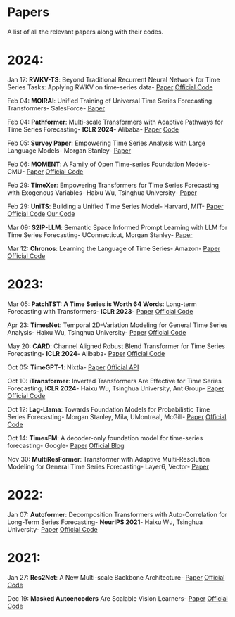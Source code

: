 # Papers
A list of all the relevant papers along with their codes.

# 2024:

Jan 17: **RWKV-TS**: Beyond Traditional Recurrent Neural Network for Time Series Tasks: Applying RWKV on time-series data- [Paper](https://arxiv.org/abs/2401.09093) [Official Code](https://github.com/howard-hou/RWKV-TS)

Feb 04: **MOIRAI**: Unified Training of Universal Time Series Forecasting Transformers- SalesForce- [Paper](https://arxiv.org/abs/2402.02592)

Feb 04: **Pathformer**: Multi-scale Transformers with Adaptive Pathways for Time Series Forecasting- **ICLR 2024**- Alibaba- [Paper](https://arxiv.org/abs/2402.05956) [Code](https://github.com/decisionintelligence/pathformer)

Feb 05: **Survey Paper**: Empowering Time Series Analysis with Large Language Models- Morgan Stanley- [Paper](https://arxiv.org/abs/2402.03182)

Feb 06: **MOMENT**: A Family of Open Time-series Foundation Models- CMU- [Paper](https://arxiv.org/abs/2402.03885) [Official Code](anonymous.4open.science/r/BETT-773F/)

Feb 29: **TimeXer**: Empowering Transformers for Time Series Forecasting with Exogenous Variables- Haixu Wu, Tsinghua University- [Paper](https://arxiv.org/abs/2402.19072v1)

Feb 29: **UniTS**: Building a Unified Time Series Model- Harvard, MIT- [Paper](https://arxiv.org/abs/2403.00131)   [Official Code](https://github.com/mims-harvard/UniTS)   [Our Code](https://github.com/SpassMed/UniTS)

Mar 09: **S2IP-LLM**: Semantic Space Informed Prompt Learning with LLM for Time Series Forecasting- UConnecticut, Morgan Stanley- [Paper](https://arxiv.org/abs/2403.05798) 

Mar 12: **Chronos**: Learning the Language of Time Series- Amazon- [Paper](https://arxiv.org/abs/2403.07815v1) [Official Code](https://github.com/amazon-science/chronos-forecasting)


# 2023:
Mar 05: **PatchTST: A Time Series is Worth 64 Words**: Long-term Forecasting with Transformers- **ICLR 2023**-  [Paper](https://arxiv.org/abs/2211.14730)  [Official Code](https://github.com/yuqinie98/PatchTST)

Apr 23: **TimesNet**: Temporal 2D-Variation Modeling for General Time Series Analysis- Haixu Wu, Tsinghua University- [Paper](https://arxiv.org/abs/2210.02186) [Official Code](https://github.com/thuml/TimesNet)

May 20: **CARD**: Channel Aligned Robust Blend Transformer for Time Series Forecasting- **ICLR 2024**- Alibaba- [Paper](https://arxiv.org/abs/2305.12095) [Official Code](https://github.com/wxie9/CARD)

Oct 05: **TimeGPT-1**: Nixtla-  [Paper](https://arxiv.org/abs/2310.03589)  [Official API](https://github.com/Nixtla/nixtla)

Oct 10: **iTransformer**: Inverted Transformers Are Effective for Time Series Forecasting, **ICLR 2024**- Haixu Wu, Tsinghua University, Ant Group-  [Paper](https://arxiv.org/abs/2310.06625)  [Official Code](https://github.com/thuml/iTransformer)

Oct 12: **Lag-Llama**: Towards Foundation Models for Probabilistic Time Series Forecasting- Morgan Stanley, Mila, UMontreal, McGill-  [Paper](https://arxiv.org/abs/2310.08278)  [Official Code](https://github.com/time-series-foundation-models/lag-llama)

Oct 14: **TimesFM**: A decoder-only foundation model for time-series forecasting- Google-  [Paper](https://arxiv.org/abs/2310.10688)  [Official Blog](https://blog.research.google/2024/02/a-decoder-only-foundation-model-for.html)

Nov 30: **MultiResFormer**: Transformer with Adaptive Multi-Resolution Modeling for General Time Series Forecasting- Layer6, Vector- [Paper](https://arxiv.org/abs/2311.18780v2)



# 2022:
Jan 07: **Autoformer**: Decomposition Transformers with Auto-Correlation for Long-Term Series Forecasting- **NeurIPS 2021**- Haixu Wu, Tsinghua University- [Paper](https://arxiv.org/abs/2106.13008) [Official Code](https://github.com/thuml/Autoformer)


# 2021:
Jan 27: **Res2Net**: A New Multi-scale Backbone Architecture- [Paper](https://arxiv.org/abs/1904.01169) [Official Code]()

Dec 19: **Masked Autoencoders** Are Scalable Vision Learners- [Paper](https://arxiv.org/abs/2111.06377) [Official Code](https://github.com/facebookresearch/mae)
